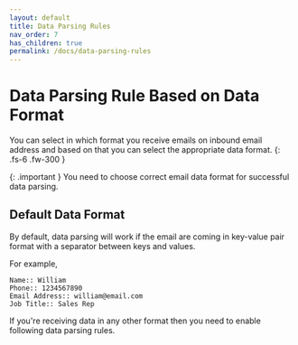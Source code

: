 ```yaml
---
layout: default
title: Data Parsing Rules
nav_order: 7
has_children: true
permalink: /docs/data-parsing-rules
---
```


# Data Parsing Rule Based on Data Format

You can select in which format you receive emails on inbound email address and based on that you can select the appropriate data format.
{: .fs-6 .fw-300 }

{: .important }
You need to choose correct email data format for successful data parsing.

## Default Data Format

By default, data parsing will work if the email are coming in key-value pair format with a separator between keys and values.

For example,

```text
Name:: William
Phone:: 1234567890
Email Address:: william@email.com
Job Title:: Sales Rep
```

If you're receiving data in any other format then you need to enable following data parsing rules.